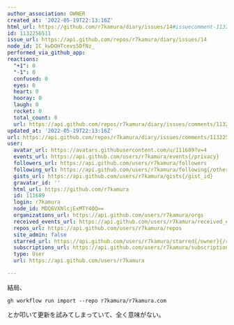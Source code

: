 ```yaml
---
author_association: OWNER
created_at: '2022-05-19T22:13:16Z'
html_url: https://github.com/r7kamura/diary/issues/14#issuecomment-1132256511
id: 1132256511
issue_url: https://api.github.com/repos/r7kamura/diary/issues/14
node_id: IC_kwDOHTcevs5DfNz_
performed_via_github_app: 
reactions:
  "+1": 0
  "-1": 0
  confused: 0
  eyes: 0
  heart: 0
  hooray: 0
  laugh: 0
  rocket: 0
  total_count: 0
  url: https://api.github.com/repos/r7kamura/diary/issues/comments/1132256511/reactions
updated_at: '2022-05-19T22:13:16Z'
url: https://api.github.com/repos/r7kamura/diary/issues/comments/1132256511
user:
  avatar_url: https://avatars.githubusercontent.com/u/111689?v=4
  events_url: https://api.github.com/users/r7kamura/events{/privacy}
  followers_url: https://api.github.com/users/r7kamura/followers
  following_url: https://api.github.com/users/r7kamura/following{/other_user}
  gists_url: https://api.github.com/users/r7kamura/gists{/gist_id}
  gravatar_id: ''
  html_url: https://github.com/r7kamura
  id: 111689
  login: r7kamura
  node_id: MDQ6VXNlcjExMTY4OQ==
  organizations_url: https://api.github.com/users/r7kamura/orgs
  received_events_url: https://api.github.com/users/r7kamura/received_events
  repos_url: https://api.github.com/users/r7kamura/repos
  site_admin: false
  starred_url: https://api.github.com/users/r7kamura/starred{/owner}{/repo}
  subscriptions_url: https://api.github.com/users/r7kamura/subscriptions
  type: User
  url: https://api.github.com/users/r7kamura

---
```

結局、

```
gh workflow run import --repo r7kamura/r7kamura.com
```

とか叩いて更新を試みてしまっていて、全く意味がない。
